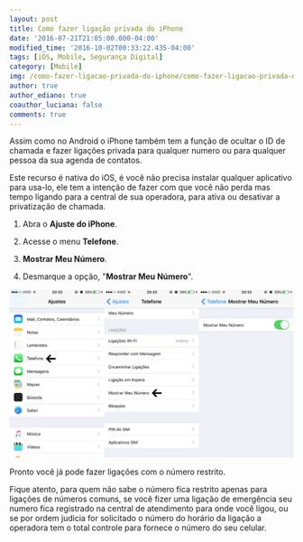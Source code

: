 ```yaml
---
layout: post
title: Como fazer ligação privada do iPhone
date: '2016-07-21T21:05:00.000-04:00'
modified_time: '2016-10-02T00:33:22.435-04:00'
tags: [iOS, Mobile, Segurança Digital]
category: [Mobile]
img: /como-fazer-ligacao-privada-do-iphone/como-fazer-ligacao-privada-do-iphone.jpg
author: true
author_ediano: true
coauthor_luciana: false
comments: true
---
```


Assim como no Android o iPhone também tem a função de ocultar o ID de chamada e fazer ligações privada para qualquer numero ou para qualquer pessoa da sua agenda de contatos.

Este recurso é nativa do iOS, é você não precisa instalar qualquer aplicativo para usa-lo, ele tem a intenção de fazer com que você não perda mas tempo ligando para a central de sua operadora, para ativa ou desativar a privatização de chamada.

1. Abra o **Ajuste do iPhone**.

2. Acesse o menu **Telefone**.

3. **Mostrar Meu Número**.

4. Desmarque a opção, "**Mostrar Meu Número**".

![Ajuste de ligação do Iphone](/img/post/como-fazer-ligacao-privada-do-iphone/ligacao-iphone.png)

Pronto você já pode fazer ligações com o número restrito.

Fique atento, para quem não sabe o número fica restrito apenas para ligações de números comuns, se você fizer uma ligação de emergência seu numero fica registrado na central de atendimento para onde você ligou, ou se por ordem judicia for solicitado o número do horário da ligação a operadora tem o total controle para fornece o número do seu celular.